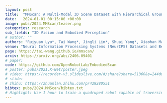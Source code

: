 ```yaml
---
layout: post
title:  "MMScan: A Multi-Modal 3D Scene Dataset with Hierarchical Grounded Language Annotations"
date:   2024-01-01 00:15:00 +00:00
image: pubs/2024.MMScan/teaser.png
categories: research
sub_fields: "3D Vision and Embodied Perception"
# author: ""
authors: "Ruiyuan Lyu*, Tai Wang*, Jingli Lin*, Shuai Yang*, Xiaohan Mao, Yilun Chen, Runsen Xu, Haifeng Huang, Chenming Zhu, Dahua Lin, <strong>Jiangmiao Pang</strong><sup>&dagger;</sup>"
venue: "Neural Information Processing Systems (NeurIPS) Datasets and Benchmarks Track"
page: https://tai-wang.github.io/mmscan/
arxiv: https://arxiv.org/abs/2406.09401
# paper: 
code: https://github.com/OpenRobotLab/EmbodiedScan
# poster: pubs/2021.K-Net/poster.jpeg
# video: https://recorder-v3.slideslive.com/#/share?share=51360&s=244d89a2-1418-4fd5-89fe-dc9616fc6efd
# slide:
# zhihu: https://zhuanlan.zhihu.com/p/428280551
bibtex: pubs/2024.MMScan/bibtex.txt
# Highlight: Use 1 hour to train a quadruped robot capable of traversing any terrain under any disturbances in the open world.
---
```

